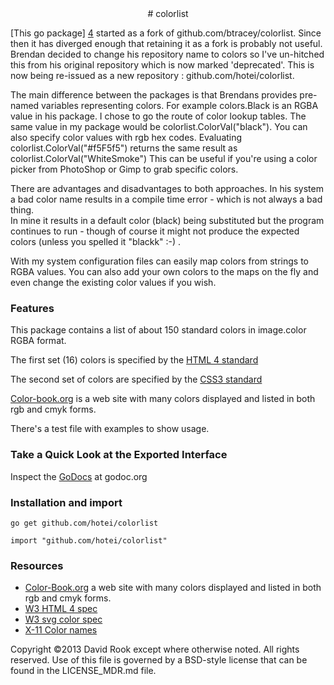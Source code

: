 <center>
# colorlist
</center>

[This go package] [4] started as a fork of github.com/btracey/colorlist.  Since then
it has diverged enough that retaining it as a fork is probably not useful.  Brendan
decided to change his repository name to colors so I've un-hitched this from
his original repository which is now marked 'deprecated'.  This is now being
re-issued as a new repository : github.com/hotei/colorlist.

The main difference between the packages is that Brendans provides pre-named
variables representing colors.  For example colors.Black is an RGBA value in
his package. I chose to go the route of color lookup tables.  The same value in
my package would be colorlist.ColorVal("black").  You can also specify color values
with rgb hex codes.  Evaluating colorlist.ColorVal("#f5F5f5") returns the same
result as colorlist.ColorVal("WhiteSmoke")  This can be useful if you're using
a color picker from PhotoShop or Gimp to grab specific colors.

There are advantages and disadvantages to both approaches.  In his system a bad 
color name results in a compile time error - which is not always a bad thing.  
In mine it results in a default color (black) being substituted but the program 
continues to run - though of course it might not produce the expected colors (unless
you spelled it "blackk" :-) .

With my system configuration files can easily map colors from strings to
RGBA values.  You can also add your own colors to the maps on the fly and even
change the existing color values if you wish.

### Features

This package contains a list of about 150 standard colors in image.color RGBA format.

The first set (16) colors is specified by the [HTML 4 standard][1]

The second set of  colors are specified by the [CSS3 standard][3]

[Color-book.org][2] is a web site with many colors displayed and listed in
both rgb and cmyk forms.

There's a test file with examples to show usage.

### Take a Quick Look at the Exported Interface

Inspect the [GoDocs][5] at godoc.org

### Installation and import

```
go get github.com/hotei/colorlist

import "github.com/hotei/colorlist"
```


### Resources

* [Color-Book.org][2] a web site with many colors displayed and listed in
both rgb and cmyk forms.
* [W3 HTML 4 spec][1]
* [W3 svg color spec][3]
* [X-11 Color names][7]

[1]: http://www.w3.org/TR/REC-html40/types.html#h-6.5	"HTML 4 color info"
[2]: http://color-book.org/color-index,a "color-book.org"
[3]: http://www.w3.org/TR/css3-color/#svg-color "www.W3.org svg color"
[4]: http://www.github.com/hotei/colorlist "github/hotei/colorlist"
[5]: http://godoc.org/github.com/hotei/colorlist "GoDoc.org"
[7]: http://en.wikipedia.org/wiki/X11_color_names "X-11 color names"

Copyright ©2013 David Rook except where otherwise noted. All rights
reserved. Use of this file is governed by a BSD-style license that can be
found in the LICENSE_MDR.md file.


